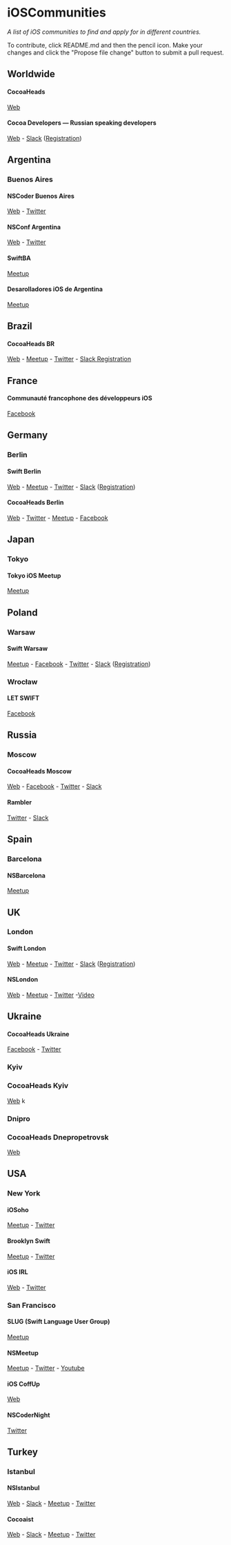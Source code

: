 # iOSCommunities

*A list of iOS communities to find and apply for in different countries.*

To contribute, click README.md and then the pencil icon. Make your changes and click the "Propose file change" button to submit a pull request.

## Worldwide

#### CocoaHeads
[Web](http://cocoaheads.org)

#### Cocoa Developers — Russian speaking developers

[Web](http://cocoadevelopers.club) - [Slack](http://cocoa-developers.slack.com) ([Registration](http://cocoadevelopers.club/chat/))


## Argentina

### Buenos Aires

#### NSCoder Buenos Aires

[Web](http://nscoderba.tumblr.com) - [Twitter](https://twitter.com/nscoderba)

#### NSConf Argentina

[Web](http://nsconfarg.com) - [Twitter](https://twitter.com/nsconfarg)

#### SwiftBA

[Meetup](http://www.meetup.com/SwiftBA/)

#### Desarolladores iOS de Argentina

[Meetup](http://www.meetup.com/Desarrolladores-iOS-de-Argentina/)

## Brazil

#### CocoaHeads BR

[Web](http://www.cocoaheads.com.br/) - [Meetup](https://www.meetup.com/AppsterdamBR/) - [Twitter](https://twitter.com/cocoaheadsbr/) - [Slack Registration](http://iosdevbr.herokuapp.com/)


## France

#### Communauté francophone des développeurs iOS 

[Facebook](https://www.facebook.com/groups/devsios/) 

## Germany

### Berlin

#### Swift Berlin

[Web](http://swift.berlin) - [Meetup](http://www.meetup.com/swift-berlin/) - [Twitter](https://twitter.com/swiftberlin/) - [Slack](https://swiftberlin.slack.com) ([Registration](http://swift-berlin-slackin.herokuapp.com/))

#### CocoaHeads Berlin

[Web](http://cocoaheads-berlin.org) - [Twitter](http://swift-berlin-slackin.herokuapp.com/) - [Meetup](http://www.meetup.com/Cocoaheads-Berlin/) - [Facebook](https://www.facebook.com/groups/cocoaheads.berlin/)

## Japan

### Tokyo

#### Tokyo iOS Meetup

[Meetup](https://www.meetup.com/TokyoiOSMeetup/)

## Poland

### Warsaw

#### Swift Warsaw

[Meetup](http://www.meetup.com/Swift-Warsaw/) - [Facebook](https://www.facebook.com/swiftwarsaw/) - [Twitter](https://twitter.com/swiftwarsaw) - [Slack](https://swift-warsaw.slack.com) ([Registration](https://sw-slack.herokuapp.com))

### Wrocław

#### LET SWIFT

[Facebook](https://www.facebook.com/letswiftwroclaw/)


## Russia

### Moscow

#### CocoaHeads Moscow

[Web](http://www.cocoaheads.ru) - [Facebook](https://www.facebook.com/cocoaheadsmsk) - [Twitter](https://twitter.com/cocoaheadsmsk) - [Slack](http://cocoa-developers.slack.com)


#### Rambler

[Twitter](https://twitter.com/rambler_ios) - [Slack](https://cocoa-developers.slack.com/messages/rambler-ios/)

## Spain

### Barcelona

#### NSBarcelona

[Meetup](https://www.meetup.com/nsbarcelona/)

## UK

### London

#### Swift London

[Web](http://swiftldn.co) - [Meetup](http://www.meetup.com/swiftlondon/) - [Twitter](https://twitter.com/swiftLDN) - [Slack](https://swiftlondon.slack.com) ([Registration](https://swiftlondonslack.herokuapp.com))

#### NSLondon

[Web](http://nslondon.com) - [Meetup](http://www.meetup.com/NSLondon/) - [Twitter](https://twitter.com/NSLondonMeetup/) -[Video](https://vimeopro.com/nslondon/nslondon)

## Ukraine

#### CocoaHeads Ukraine

[Facebook](https://www.facebook.com/CocoaHeadsUkraine) - [Twitter](https://twitter.com/cocoaheadsua)

### Kyiv

### CocoaHeads Kyiv

[Web](http://cocoaheads.org/ua/Kyiv/index.html)
k
### Dnipro

### CocoaHeads Dnepropetrovsk

[Web](http://cocoaheads.org/ua/Dnepropetrovsk/index.html) 

## USA

### New York

#### iOSoho

[Meetup](http://www.meetup.com/iOSoho/) - [Twitter](https://twitter.com/iOSoho/)

#### Brooklyn Swift

[Meetup](http://www.meetup.com/Brooklyn-Swift-Developers/) - [Twitter](https://twitter.com/bklnswift)

#### iOS IRL

[Web](http://iosirl.com) - [Twitter](https://twitter.com/iosirl)

### San Francisco

#### SLUG (Swift Language User Group)

[Meetup](http://www.meetup.com/swift-language/)

#### NSMeetup

[Meetup](http://www.meetup.com/nsmeetup/) - [Twitter](https://twitter.com/nsmeetup) - [Youtube](https://www.youtube.com/channel/UCJ09GpR7MvE5e8DqspL6tNw)

#### iOS CoffUp

[Web](http://rodericj.github.io/CoffUp/)

#### NSCoderNight

[Twitter](https://twitter.com/nscodernightsf)

## Turkey

### Istanbul

#### NSIstanbul

[Web](http://nsistanbul.com/) - [Slack](https://nsistanbul.slack.com) - [Meetup](http://www.meetup.com/NSIstanbul-iOS-Meetup/) - [Twitter](https://twitter.com/NS_Istanbul)

#### Cocoaist

[Web](http://cocoaist.org/) - [Slack](https://cocoaist.slack.com) - [Meetup](http://www.meetup.com/cocoaist/) - [Twitter](https://twitter.com/cocoaist)

